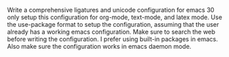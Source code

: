 Write a comprehensive ligatures and unicode configuration for emacs 30 only setup this configuration for org-mode, text-mode, and latex mode. Use the use-package format to setup the configuration, assuming that the user already has a working emacs configuration.  Make sure to search the web before writing the configuration. I prefer using built-in packages in emacs. Also make sure the configuration works in emacs daemon mode.

